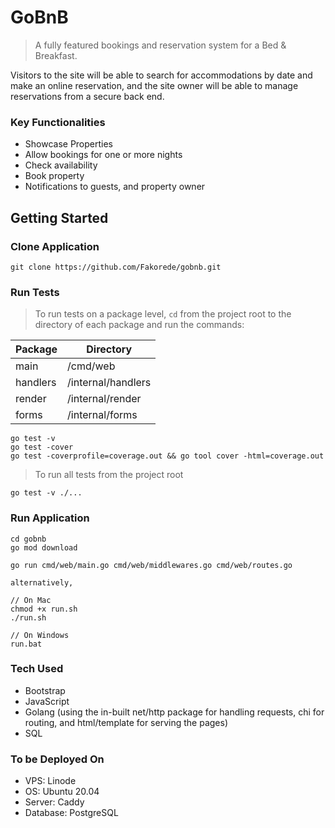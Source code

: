 # GoBnB

> A fully featured bookings and reservation system for a Bed & Breakfast.

Visitors to the site will be able to search for accommodations by date and make an online reservation, and the site owner will be able to manage reservations from a secure back end.

### Key Functionalities

- Showcase Properties
- Allow bookings for one or more nights
- Check availability
- Book property
- Notifications to guests, and property owner

## Getting Started

### Clone Application

```
git clone https://github.com/Fakorede/gobnb.git
```

### Run Tests

> To run tests on a package level, `cd` from the project root to the directory of each package and run the commands:


|  Package |  Directory |
|---|---|
|  main |  /cmd/web |
|  handlers | /internal/handlers  |
|  render |  /internal/render |
|  forms |  /internal/forms |

```
go test -v
go test -cover
go test -coverprofile=coverage.out && go tool cover -html=coverage.out
```

> To run all tests from the project root

```
go test -v ./...
```

### Run Application

```
cd gobnb
go mod download

go run cmd/web/main.go cmd/web/middlewares.go cmd/web/routes.go

alternatively,

// On Mac
chmod +x run.sh
./run.sh

// On Windows
run.bat
```

### Tech Used

- Bootstrap
- JavaScript
- Golang (using the in-built net/http package for handling requests, chi for routing, and html/template for serving the pages)
- SQL

### To be Deployed On

- VPS: Linode
- OS: Ubuntu 20.04
- Server: Caddy
- Database: PostgreSQL
